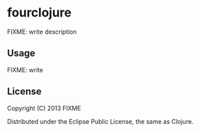 # fourclojure

FIXME: write description

## Usage

FIXME: write

## License

Copyright (C) 2013 FIXME

Distributed under the Eclipse Public License, the same as Clojure.
